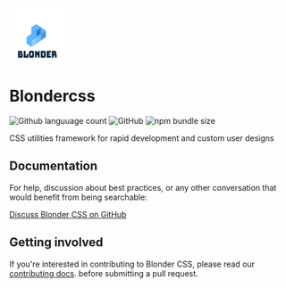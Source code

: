 <a href="https://github.com/acquahsamuel/blonder">
<img src="docs/assets/images/blonder-logo.png" alt="Logo" width="100px" height="100px"></a>

<h1>Blondercss</h1>
<p align="center">

![Github languuage count](https://img.shields.io/npm/dt/blonder)
![GitHub](https://img.shields.io/github/license/acquahsamuel/blonder)
![npm bundle size](https://img.shields.io/bundlephobia/min/blonder)

</p>

CSS utilities framework for rapid development and custom user designs

## Documentation

For help, discussion about best practices, or any other conversation that would benefit from being searchable:

[Discuss Blonder CSS on GitHub](CONTRIBUTING.md)


## Getting involved
If you're interested in contributing to Blonder CSS, please read our [contributing docs](CONTRIBUTING.md). before submitting a pull request.

